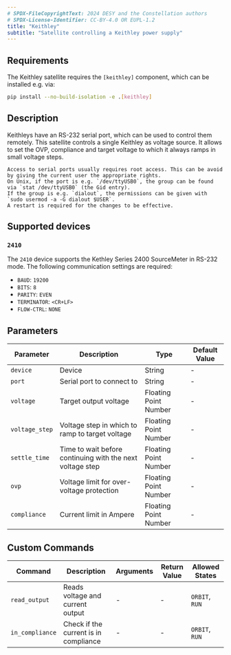 ```yaml
---
# SPDX-FileCopyrightText: 2024 DESY and the Constellation authors
# SPDX-License-Identifier: CC-BY-4.0 OR EUPL-1.2
title: "Keithley"
subtitle: "Satellite controlling a Keithley power supply"
---
```


## Requirements

The Keithley satellite requires the `[keithley]` component, which can be installed e.g. via:

```sh
pip install --no-build-isolation -e .[keithley]
```

## Description

Keithleys have an RS-232 serial port, which can be used to control them remotely. This satellite controls a single Keithley
as voltage source. It allows to set the OVP, compliance and target voltage to which it always ramps in small voltage steps.

```{note}
Access to serial ports usually requires root access. This can be avoid by giving the current user the appropriate rights.
On Unix, if the port is e.g. `/dev/ttyUSB0`, the group can be found via `stat /dev/ttyUSB0` (the Gid entry).
If the group is e.g. `dialout`, the permissions can be given with `sudo usermod -a -G dialout $USER`.
A restart is required for the changes to be effective.
```

## Supported devices

### `2410`

The `2410` device supports the Kethley Series 2400 SourceMeter in RS-232 mode.
The following communication settings are required:

- `BAUD`: `19200`
- `BITS`: `8`
- `PARITY`: `EVEN`
- `TERMINATOR`: `<CR+LF>`
- `FLOW-CTRL`: `NONE`

## Parameters

| Parameter | Description | Type | Default Value |
|-----------|-------------|------|---------------|
| `device` | Device | String | - |
| `port` | Serial port to connect to | String | - |
| `voltage` | Target output voltage | Floating Point Number | - |
| `voltage_step` | Voltage step in which to ramp to target voltage | Floating Point Number | - |
| `settle_time` | Time to wait before continuing with the next voltage step | Floating Point Number | - |
| `ovp` | Voltage limit for over-voltage protection | Floating Point Number | - |
| `compliance` | Current limit in Ampere | Floating Point Number | - |

## Custom Commands

| Command | Description | Arguments | Return Value | Allowed States |
|---------|-------------|-----------|--------------|----------------|
| `read_output` | Reads voltage and current output | - | - | `ORBIT`, `RUN` |
| `in_compliance` | Check if the current is in compliance | - | - | `ORBIT`, `RUN` |
